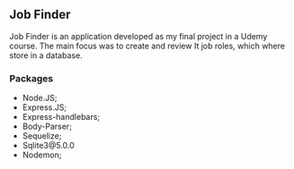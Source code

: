 <h2>Job Finder</h2>

<p>Job Finder is an application developed as my final project in a Udemy course.
The main focus was to create and review It job roles, which where store in a database.</p>

<h3>Packages</h3>
<ul>
 <li>Node.JS;</li>
 <li>Express.JS;</li>
 <li>Express-handlebars;</li>
 <li>Body-Parser;</li>
 <li>Sequelize;</li>
 <li>Sqlite3@5.0.0</li>
 <li>Nodemon;</li>
</ul>
